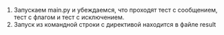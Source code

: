 1. Запускаем main.py и убеждаемся, что проходят тест с сообщением, тест с флагом и тест с исключением.
2. Запуск из командной строки с директивой находится в файле result
